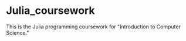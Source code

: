 # Julia_coursework
This is the Julia programming coursework for "Introduction to Computer Science."
